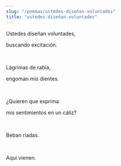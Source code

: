 ```yaml
---
slug: "/poemas/ustedes-diseñan-voluntades"
title: "ustedes-diseñan-voluntades"
---
```

Ustedes diseñan voluntades,

buscando excitación.

&nbsp;

Lágrimas de rabia,

engoman mis dientes.

&nbsp;

¿Quieren que exprima

mis sentimientos en un cáliz?

&nbsp;

Beban riadas.

&nbsp;

Aquí vienen.